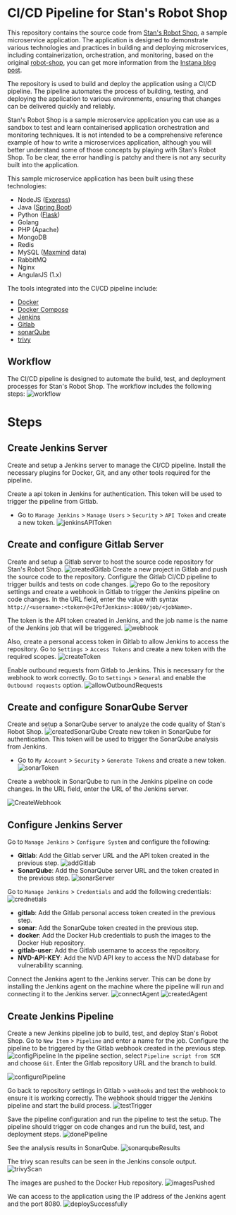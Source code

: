 # CI/CD Pipeline for Stan's Robot Shop

This repository contains the source code from [Stan's Robot Shop](https://github.com/instana/robot-shop), a sample microservice application. The application is designed to demonstrate various technologies and practices in building and deploying microservices, including containerization, orchestration, and monitoring, based on the original [robot-shop](https://github.com/instana/robot-shop), you can get more information from the [Instana blog post](https://www.instana.com/blog/stans-robot-shop-sample-microservice-application/).

The repository is used to build and deploy the application using a CI/CD pipeline. The pipeline automates the process of building, testing, and deploying the application to various environments, ensuring that changes can be delivered quickly and reliably.

Stan's Robot Shop is a sample microservice application you can use as a sandbox to test and learn containerised application orchestration and monitoring techniques. It is not intended to be a comprehensive reference example of how to write a microservices application, although you will better understand some of those concepts by playing with Stan's Robot Shop. To be clear, the error handling is patchy and there is not any security built into the application.

This sample microservice application has been built using these technologies:
- NodeJS ([Express](http://expressjs.com/))
- Java ([Spring Boot](https://spring.io/))
- Python ([Flask](http://flask.pocoo.org))
- Golang
- PHP (Apache)
- MongoDB
- Redis
- MySQL ([Maxmind](http://www.maxmind.com) data)
- RabbitMQ
- Nginx
- AngularJS (1.x)

The tools integrated into the CI/CD pipeline include:
- [Docker](https://www.docker.com/)
- [Docker Compose](https://docs.docker.com/compose/)
- [Jenkins](https://www.jenkins.io/)
- [Gitlab](https://about.gitlab.com/)
- [sonarQube](https://www.sonarqube.org/)
- [trivy](https://aquasecurity.github.io/trivy/)


## Workflow
The CI/CD pipeline is designed to automate the build, test, and deployment processes for Stan's Robot Shop. The workflow includes the following steps:
![workflow](/img/workflow.png)

# Steps
## Create Jenkins Server
Create and setup a Jenkins server to manage the CI/CD pipeline. Install the necessary plugins for Docker, Git, and any other tools required for the pipeline.

Create a api token in Jenkins for authentication. This token will be used to trigger the pipeline from Gitlab.
 - Go to `Manage Jenkins` > `Manage Users` > `Security` > `API Token` and create a new token.
![jenkinsAPIToken](/img/jenkinsAPIToken.png)

## Create and configure Gitlab Server
Create and setup a Gitlab server to host the source code repository for Stan's Robot Shop.
![createdGitlab](/img/createdGitlab.png)
Create a new project in Gitlab and push the source code to the repository. Configure the Gitlab CI/CD pipeline to trigger builds and tests on code changes.
![repo](/img/repo.png)
Go to the repository settings and create a webhook in Gitlab to trigger the Jenkins pipeline on code changes. In the URL field, enter the value with syntax `http://<username>:<token>@<IPofJenkins>:8080/job/<jobName>`.


The token is the API token created in Jenkins, and the job name is the name of the Jenkins job that will be triggered.
![webhook](/img/createWebhookFromGitlab.png)

Also, create a personal access token in Gitlab to allow Jenkins to access the repository. Go to `Settings` > `Access Tokens` and create a new token with the required scopes.
![createToken](/img/createToken.png)

Enable outbound requests from Gitlab to Jenkins. This is necessary for the webhook to work correctly. Go to `Settings` > `General` and enable the `Outbound requests` option.
![allowOutboundRequests](/img/allowOutboundRequest.png)


## Create and configure SonarQube Server
Create and setup a SonarQube server to analyze the code quality of Stan's Robot Shop.
![createdSonarQube](/img/CreatedSonarqube.png)
Create new token in SonarQube for authentication. This token will be used to trigger the SonarQube analysis from Jenkins.
 - Go to `My Account` > `Security` > `Generate Tokens` and create a new token.
![sonarToken](/img/sonarToken.png)

Create a webhook in SonarQube to run in the Jenkins pipeline on code changes. In the URL field, enter the URL of the Jenkins server.

![CreateWebhook](/img/createWebhook.png)

## Configure Jenkins Server
Go to `Manage Jenkins` > `Configure System` and configure the following:
- **Gitlab**: Add the Gitlab server URL and the API token created in the previous step.
![addGitlab](/img/addGitLab.png)
- **SonarQube**: Add the SonarQube server URL and the token created in the previous step.
![sonarServer](/img/sonarServer.png)

Go to `Manage Jenkins` > `Credentials` and add the following credentials:
![crednetials](/img/credentials.png)
- **gitlab**: Add the Gitlab personal access token created in the previous step.
- **sonar**: Add the SonarQube token created in the previous step.
- **docker**: Add the Docker Hub credentials to push the images to the Docker Hub repository.
- **gitlab-user**: Add the Gitlab username to access the repository.
- **NVD-API-KEY**: Add the NVD API key to access the NVD database for vulnerability scanning.


Connect the Jenkins agent to the Jenkins server. This can be done by installing the Jenkins agent on the machine where the pipeline will run and connecting it to the Jenkins server.
![connectAgent](/img/connectAgent.png)
![createdAgent](/img/createdAgent.png)



## Create Jenkins Pipeline
Create a new Jenkins pipeline job to build, test, and deploy Stan's Robot Shop.
Go to `New Item` > `Pipeline` and enter a name for the job. Configure the pipeline to be triggered by the Gitlab webhook created in the previous step.
![configPipeline](/img/configPipelineToBeTrigger.png)
In the pipeline section, select `Pipeline script from SCM` and choose `Git`. Enter the Gitlab repository URL and the branch to build.

![configurePipeline](/img/configPipeline.png)

Go back to repository settings in Gitlab > `webhooks` and test the webhook to ensure it is working correctly. The webhook should trigger the Jenkins pipeline and start the build process.
![testTrigger](/img/testTrigger.png)

Save the pipeline configuration and run the pipeline to test the setup. The pipeline should trigger on code changes and run the build, test, and deployment steps.
![donePipeline](/img/donePipeline.png)

See the analysis results in SonarQube.
![sonarqubeResults](/img/sonarqubeResult.png)

The trivy scan results can be seen in the Jenkins console output.
![trivyScan](/img/trivyScan.png)

The images are pushed to the Docker Hub repository.
![imagesPushed](/img/imagesPushed.png)

We can access to the application using the IP address of the Jenkins agent and the port 8080.
![deploySuccessfully](/img/deploySuccessfully.png)



